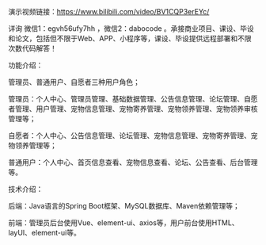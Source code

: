 演示视频链接：https://www.bilibili.com/video/BV1CQP3erEYc/

详询 微信1：egvh56ufy7hh ，微信2：dabocode 。承接商业项目、课设、毕设和论文，包括但不限于Web、APP、小程序等，课设、毕设提供远程部署和不限次数代码解答！

功能介绍：

管理员、普通用户、自愿者三种用户角色；

管理员：个人中心、管理员管理、基础数据管理、公告信息管理、论坛管理、自愿者管理、用户管理、宠物信息管理、宠物寄养管理、宠物领养管理、宠物领养审核管理等；

自愿者：个人中心、公告信息管理、论坛管理、宠物信息管理、宠物寄养管理、宠物领养管理等；

普通用户：个人中心、首页信息查看、宠物信息查看、论坛、公告查看、后台管理等。

技术介绍：

后端：Java语言的Spring Boot框架、MySQL数据库、Maven依赖管理等；

前端：管理员后台使用Vue、element-ui、axios等，用户前台使用HTML、layUI、element-ui等。
